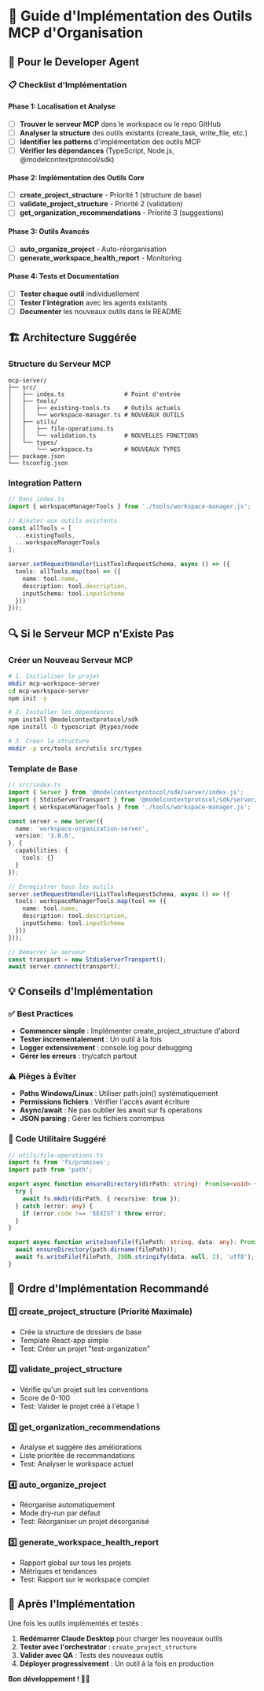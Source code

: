 # 🔧 Guide d'Implémentation des Outils MCP d'Organisation

## 🎯 Pour le Developer Agent

### 📋 Checklist d'Implémentation

#### Phase 1: Localisation et Analyse
- [ ] **Trouver le serveur MCP** dans le workspace ou le repo GitHub
- [ ] **Analyser la structure** des outils existants (create_task, write_file, etc.)
- [ ] **Identifier les patterns** d'implémentation des outils MCP
- [ ] **Vérifier les dépendances** (TypeScript, Node.js, @modelcontextprotocol/sdk)

#### Phase 2: Implémentation des Outils Core
- [ ] **create_project_structure** - Priorité 1 (structure de base)
- [ ] **validate_project_structure** - Priorité 2 (validation)
- [ ] **get_organization_recommendations** - Priorité 3 (suggestions)

#### Phase 3: Outils Avancés  
- [ ] **auto_organize_project** - Auto-réorganisation
- [ ] **generate_workspace_health_report** - Monitoring

#### Phase 4: Tests et Documentation
- [ ] **Tester chaque outil** individuellement
- [ ] **Tester l'intégration** avec les agents existants
- [ ] **Documenter** les nouveaux outils dans le README

## 🏗️ Architecture Suggérée

### Structure du Serveur MCP
```
mcp-server/
├── src/
│   ├── index.ts                 # Point d'entrée
│   ├── tools/
│   │   ├── existing-tools.ts    # Outils actuels
│   │   └── workspace-manager.ts # NOUVEAUX OUTILS
│   ├── utils/
│   │   ├── file-operations.ts
│   │   └── validation.ts        # NOUVELLES FONCTIONS
│   └── types/
│       └── workspace.ts         # NOUVEAUX TYPES
├── package.json
└── tsconfig.json
```

### Integration Pattern
```typescript
// Dans index.ts
import { workspaceManagerTools } from './tools/workspace-manager.js';

// Ajouter aux outils existants
const allTools = [
  ...existingTools,
  ...workspaceManagerTools
];

server.setRequestHandler(ListToolsRequestSchema, async () => ({
  tools: allTools.map(tool => ({
    name: tool.name,
    description: tool.description,
    inputSchema: tool.inputSchema
  }))
}));
```

## 🔍 Si le Serveur MCP n'Existe Pas

### Créer un Nouveau Serveur MCP
```bash
# 1. Initialiser le projet
mkdir mcp-workspace-server
cd mcp-workspace-server
npm init -y

# 2. Installer les dépendances
npm install @modelcontextprotocol/sdk
npm install -D typescript @types/node

# 3. Créer la structure
mkdir -p src/tools src/utils src/types
```

### Template de Base
```typescript
// src/index.ts
import { Server } from '@modelcontextprotocol/sdk/server/index.js';
import { StdioServerTransport } from '@modelcontextprotocol/sdk/server/stdio.js';
import { workspaceManagerTools } from './tools/workspace-manager.js';

const server = new Server({
  name: 'workspace-organization-server',
  version: '1.0.0',
}, {
  capabilities: {
    tools: {}
  }
});

// Enregistrer tous les outils
server.setRequestHandler(ListToolsRequestSchema, async () => ({
  tools: workspaceManagerTools.map(tool => ({
    name: tool.name, 
    description: tool.description,
    inputSchema: tool.inputSchema
  }))
}));

// Démarrer le serveur
const transport = new StdioServerTransport();
await server.connect(transport);
```

## 💡 Conseils d'Implémentation

### ✅ **Best Practices**
- **Commencer simple** : Implémenter create_project_structure d'abord
- **Tester incrementalement** : Un outil à la fois  
- **Logger extensivement** : console.log pour debugging
- **Gérer les erreurs** : try/catch partout

### ⚠️ **Pièges à Éviter**
- **Paths Windows/Linux** : Utiliser path.join() systématiquement
- **Permissions fichiers** : Vérifier l'accès avant écriture
- **Async/await** : Ne pas oublier les await sur fs operations
- **JSON parsing** : Gérer les fichiers corrompus

### 🔧 **Code Utilitaire Suggéré**
```typescript
// utils/file-operations.ts
import fs from 'fs/promises';
import path from 'path';

export async function ensureDirectory(dirPath: string): Promise<void> {
  try {
    await fs.mkdir(dirPath, { recursive: true });
  } catch (error: any) {
    if (error.code !== 'EEXIST') throw error;
  }
}

export async function writeJsonFile(filePath: string, data: any): Promise<void> {
  await ensureDirectory(path.dirname(filePath));
  await fs.writeFile(filePath, JSON.stringify(data, null, 2), 'utf8');
}
```

## 🎯 Ordre d'Implémentation Recommandé

### 1️⃣ **create_project_structure** (Priorité Maximale)
- Crée la structure de dossiers de base
- Template React-app simple
- Test: Créer un projet "test-organization"

### 2️⃣ **validate_project_structure** 
- Vérifie qu'un projet suit les conventions
- Score de 0-100
- Test: Valider le projet créé à l'étape 1

### 3️⃣ **get_organization_recommendations**
- Analyse et suggère des améliorations
- Liste prioritée de recommandations  
- Test: Analyser le workspace actuel

### 4️⃣ **auto_organize_project** 
- Réorganise automatiquement
- Mode dry-run par défaut
- Test: Réorganiser un projet désorganisé

### 5️⃣ **generate_workspace_health_report**
- Rapport global sur tous les projets
- Métriques et tendances
- Test: Rapport sur le workspace complet

## 🚀 Après l'Implémentation

Une fois les outils implémentés et testés :

1. **Redémarrer Claude Desktop** pour charger les nouveaux outils
2. **Tester avec l'orchestrator** : `create_project_structure`
3. **Valider avec QA** : Tests des nouveaux outils  
4. **Déployer progressivement** : Un outil à la fois en production

**Bon développement ! 🔧✨**
